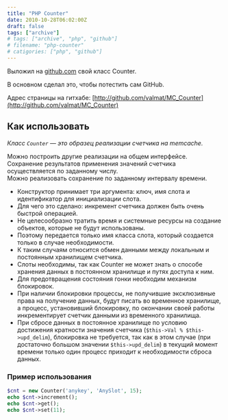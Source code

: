 ```yaml
---
title: "PHP Counter"
date: 2010-10-28T06:02:00Z
draft: false
tags: ["archive"]
# tags: ["archive", "php", "github"]
# filename: "php-counter"
# catigories: ["php", "github"]
---
```


Выложил на [github.com](http://github.com/valmat/MC_Counter) свой класс Counter.

В основном сделал это, чтобы потестить сам GitHub.

Адрес страницы на гитхабе: [http://github.com/valmat/MC_Counter](http://github.com/valmat/MC_Counter)

## Как использовать

*Класс `Counter` — это образец реализации счетчика на memcache.*

Можно построить другие реализации на общем интерфейсе.  
Сохранение результатов применения значений счетчика осуществляется по заданному числу.  
Можно реализовать сохранение по заданному интервалу времени.

- Конструктор принимает три аргумента: ключ, имя слота и идентификатор для инициализации слота.
- Для чего это сделано: инкремент счетчика должен быть очень быстрой операцией.
- Не целесообразно тратить время и системные ресурсы на создание объектов, которые не будут использованы.
- Поэтому передается только имя класса слота, который создается только в случае необходимости.
- К таким случаям относится обмен данными между локальным и постоянным хранилищем счетчика.
- Слоты необходимы, так как Counter не может знать о способе хранения данных в постоянном хранилище и путях доступа к ним.
- Для предотвращения состояния гонки необходим механизм блокировок.
- При наличии блокировки процессы, не получившие эксклюзивные права на получение данных, будут писать во временное хранилище, а процесс, установивший блокировку, по окончании своей работы инкрементирует счетчик данными из временного хранилища.
- При сбросе данных в постоянное хранилище по условию достижения кратности значения счетчика (`$this->Val % $this->upd_delim`), блокировка не требуется, так как в этом случае (при достаточно большом значении `$this->upd_delim`) в текущий момент времени только один процесс приходит к необходимости сброса данных.

### Пример использования

```php
$cnt = new Counter('anykey', 'AnySlot', 15);
echo $cnt->increment();
echo $cnt->get();
echo $cnt->set(11);
```
